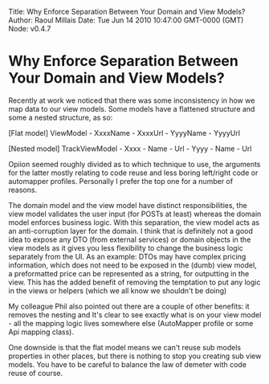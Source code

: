 Title: Why Enforce Separation Between Your Domain and View Models?
Author: Raoul Millais
Date: Tue Jun 14 2010 10:47:00 GMT-0000 (GMT)
Node: v0.4.7

Why Enforce Separation Between Your Domain and View Models?
=============================================================================

Recently at work we noticed that there was some inconsistency in how we map data to our view models. Some models have a flattened structure and some a nested structure, as so:

[Flat model]
ViewModel
    - XxxxName
    - XxxxUrl
    - YyyyName
    - YyyyUrl

[Nested model]
TrackViewModel
    - Xxxx
        - Name
        - Url
    - Yyyy
        - Name
        - Url

Opiion seemed roughly divided as to which technique to use, the arguments for the latter mostly relating to code reuse and less boring left/right code or automapper profiles.  Personally I prefer the top one for a number of reasons.  

The domain model and the view model have distinct responsibilities, the view model validates the user input (for POSTs at least) whereas the domain model enforces business logic.  With this separation, the view model acts as an anti-corruption layer for the domain.  I think that is definitely not a good idea to expose any DTO (from external services) or domain objects in the view models as it gives you less flexibility to change the business logic separately from the UI.  As an example: DTOs may have complex pricing information, which does not need to be exposed in the (dumb) view model, a preformatted price can be represented as a string, for outputting in the view.  This has the added benefit of removing the temptation to put any logic in the views or helpers (which we all know we shouldn't be doing)

My colleague Phil also pointed out there are a couple of other benefits: it removes the nesting and It's clear to see exactly what is on your view model - all the mapping logic lives somewhere else (AutoMapper profile or some Api mapping class). 

One downside is that the flat model means we can't reuse sub models properties in other places, but there is nothing to stop you creating sub view models.  You have to be careful to balance the law of demeter with code reuse of course.
